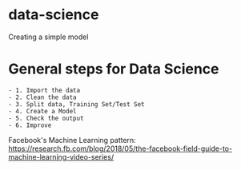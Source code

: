 # data-science

Creating a simple model

# General steps for Data Science

    - 1. Import the data
    - 2. Clean the data
    - 3. Split data, Training Set/Test Set
    - 4. Create a Model
    - 5. Check the output
    - 6. Improve

Facebook's Machine Learning pattern: https://research.fb.com/blog/2018/05/the-facebook-field-guide-to-machine-learning-video-series/
